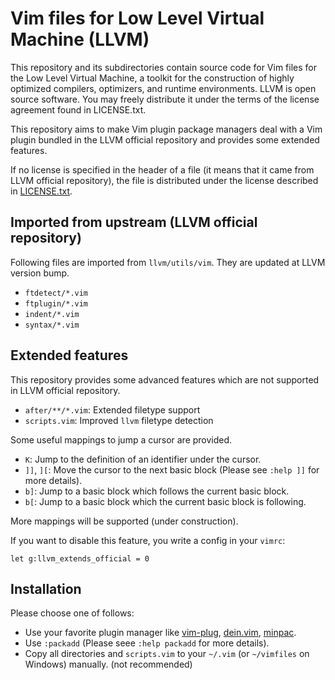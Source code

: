 Vim files for Low Level Virtual Machine (LLVM)
==============================================

This repository and its subdirectories contain source code for Vim files for the Low Level Virtual
Machine, a toolkit for the construction of highly optimized compilers, optimizers, and runtime
environments. LLVM is open source software. You may freely distribute it under the terms of the license
agreement found in LICENSE.txt.

This repository aims to make Vim plugin package managers deal with a Vim plugin bundled in the LLVM
official repository and provides some extended features.

If no license is specified in the header of a file (it means that it came from LLVM official repository),
the file is distributed under the license described in [LICENSE.txt](LICENSE.txt).

## Imported from upstream (LLVM official repository)

Following files are imported from `llvm/utils/vim`. They are updated at LLVM version bump.

- `ftdetect/*.vim`
- `ftplugin/*.vim`
- `indent/*.vim`
- `syntax/*.vim`

## Extended features

This repository provides some advanced features which are not supported in LLVM official repository.

- `after/**/*.vim`: Extended filetype support
- `scripts.vim`: Improved `llvm` filetype detection

Some useful mappings to jump a cursor are provided.

- `K`: Jump to the definition of an identifier under the cursor.
- `]]`, `][`: Move the cursor to the next basic block (Please see `:help ]]` for more details).
- `b]`: Jump to a basic block which follows the current basic block.
- `b[`: Jump to a basic block which the current basic block is following.

More mappings will be supported (under construction).

If you want to disable this feature, you write a config in your `vimrc`:

```vim
let g:llvm_extends_official = 0
```

## Installation

Please choose one of follows:

- Use your favorite plugin manager like [vim-plug](https://github.com/junegunn/vim-plug), [dein.vim](https://github.com/Shougo/dein.vim), [minpac](https://github.com/k-takata/minpac).
- Use `:packadd` (Please seee `:help packadd` for more details).
- Copy all directories and `scripts.vim` to your `~/.vim` (or `~/vimfiles` on Windows) manually. (not recommended)
